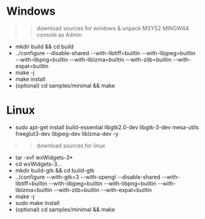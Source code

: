 # Windows
>> download sources for windows & unpack
>> MSYS2 MINGW64 console as Admin
* mkdir build && cd build
* ../configure --disable-shared --with-libtiff=builtin --with-libjpeg=builtin --with-libpng=builtin --with-liblzma=builtin --with-zlib=builtin --with-expat=builtin
* make -j
* make install
* (optional) cd samples/minimal && make

# Linux
* sudo apt-get install build-essential libgtk2.0-dev libgtk-3-dev mesa-utils freeglut3-dev libjpeg-dev liblzma-dev -y
>> download sources for linux
* tar -xvf wxWidgets-3*
* cd wxWidgets-3...
* mkdir build-gtk && cd build-gtk
* ../configure --with-gtk=3 --with-opengl --disable-shared --with-libtiff=builtin --with-libjpeg=builtin --with-libpng=builtin --with-liblzma=builtin --with-zlib=builtin --with-expat=builtin
* make -j
* sudo make install
* (optional) cd samples/minimal && make
